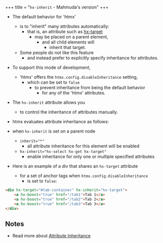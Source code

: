 +++
title = "`hx-inherit` - Mahmuda's version"
+++

- The default behavior for 'htmx'
  - is to "inherit" many attributes automatically:
    - that is, an attribute such as [hx-target](@/attributes/hx-target.md)
      - may be placed on a parent element,
        - and all child elements will
          - inherit that target.
  - Some people do not like this feature
    - and instead prefer to explicitly specify inheritance for attributes.

- To support this mode of development,
  - 'htmx' offers the `htmx.config.disableInheritance` setting,
    - which can be set to `false`
      - to prevent inheritance from being the default behavior
        - for any of the 'htmx' attributes.

- The `hx-inherit` attribute allows you
  - to control the inheritance of attributes manually.

- htmx evaluates attribute inheritance as follows:

- when `hx-inherit` is set on a parent node
  - `inherit="*"`
    - all attribute inheritance for this element will be enabled
  - `hx-inherit="hx-select hx-get hx-target"`
    - enable inheritance for only one or multiple specified attributes

- Here is an example of a div that shares an `hx-target` attribute
  - for a set of anchor tags when `htmx.config.disableInheritance`
    - is set to `false`:

```html
<div hx-target="#tab-container" hx-inherit="hx-target">
    <a hx-boost="true" href="/tab1">Tab 1</a>
    <a hx-boost="true" href="/tab2">Tab 2</a>
    <a hx-boost="true" href="/tab3">Tab 3</a>
</div>
```

## Notes

- Read more about [Attribute Inheritance](@/docs.md#inheritance)
